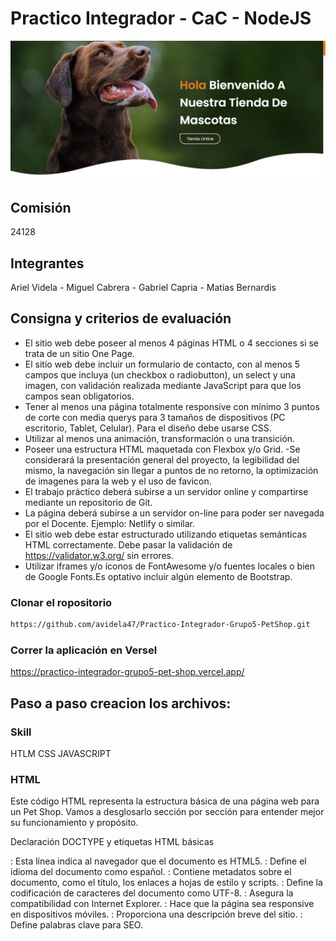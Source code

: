 # Practico Integrador - CaC - NodeJS

![Screenshot](/image/screenshot.png)

## Comisión
 24128

## Integrantes
Ariel Videla -
Miguel Cabrera -
Gabriel Capria -
Matias Bernardis

## Consigna y criterios de evaluación
- El sitio web debe poseer al menos 4 páginas HTML o 4 secciones si se trata de un sitio One Page.
- El sitio web debe incluir un formulario de contacto, con al menos 5 campos que incluya (un checkbox o radiobutton), un select y una imagen, con validación realizada mediante JavaScript para que los campos sean obligatorios.
- Tener al menos una página totalmente responsive con mínimo 3 puntos de corte con media querys para 3 tamaños de dispositivos (PC escritorio, Tablet, Celular). Para el diseño debe usarse CSS.
- Utilizar al menos una animación, transformación o una transición.
- Poseer una estructura HTML maquetada con Flexbox y/o Grid.
-Se considerará la presentación general del proyecto, la legibilidad del mismo, la navegación sin llegar a puntos de no retorno, la optimización de imagenes para la web y el uso de favicon.
- El trabajo práctico deberá subirse a un servidor online y compartirse mediante un repositorio de Git.
- La página deberá subirse a un servidor on-line para poder ser navegada por el Docente. Ejemplo: Netlify o similar.
- El sitio web debe estar estructurado utilizando etiquetas semánticas HTML correctamente. Debe pasar la validación de https://validator.w3.org/ sin errores.
- Utilizar iframes y/o íconos de FontAwesome y/o fuentes locales o bien de Google Fonts.Es optativo incluir algún elemento de Bootstrap.

### Clonar el ropositorio
```sh
https://github.com/avidela47/Practico-Integrador-Grupo5-PetShop.git
```
### Correr la aplicación en Versel
https://practico-integrador-grupo5-pet-shop.vercel.app/

## Paso a paso creacion los archivos:

### Skill
HTLM
CSS
JAVASCRIPT

### HTML
Este código HTML representa la estructura básica de una página web para un Pet Shop. Vamos a desglosarlo sección por sección para entender mejor su funcionamiento y propósito.

Declaración DOCTYPE y etiquetas HTML básicas
<!DOCTYPE html>: Esta línea indica al navegador que el documento es HTML5.
<html lang="es">: Define el idioma del documento como español.
<head>: Contiene metadatos sobre el documento, como el título, los enlaces a hojas de estilo y scripts.
<meta charset="UTF-8">: Define la codificación de caracteres del documento como UTF-8.
<meta http-equiv="X-UA-Compatible" content="IE=edge">: Asegura la compatibilidad con Internet Explorer.
<meta name="viewport" content="width=device-width, initial-scale=1.0">: Hace que la página sea responsive en dispositivos móviles.
<meta name="description" content="Pet Shop premiun, todo para tu mascota">: Proporciona una descripción breve del sitio.
<meta name="keywords" content="MASCOTAS, ALIMENTOS, VETERINARIA, PET SHOP, PERROS, GATOS">: Define palabras clave para SEO.
<title>: Define el título de la página, que se muestra en la pestaña del navegador.
<link rel="shortcut icon" href="/image/icono.png">: Establece el icono de la página.
<link rel="stylesheet" href="https://cdnjs.cloudflare.com/ajax/libs/font-awesome/5.15.4/css/all.min.css">: Enlaza la hoja de estilos de Font Awesome para usar íconos.
<link rel="stylesheet" href="css/style.css">: Enlaza la hoja de estilos personalizada del sitio.
Cuerpo del documento (Body)
El cuerpo del documento (<body>) contiene todo el contenido visible de la página web. Se divide en varias secciones:

Header: Contiene el logotipo del Pet Shop, la navegación principal, y un formulario de inicio de sesión.
Home Section: Presenta una bienvenida y un botón para ir a la tienda online.
About Section: Describe la fabricación de alimentos premium para mascotas.
Dog and Cat Food Banner Section: Muestra banners promocionales para alimentos para perros y gatos.
Shop Section: Lista varios productos disponibles en la tienda.
Services Section: Describe los servicios ofrecidos por el Pet Shop.
Plan Section: Presenta diferentes planes de servicio disponibles.
Contact Section: Proporciona un formulario para contactar al Pet Shop.
Footer: Contiene enlaces a redes sociales y créditos de creación.
Scripts
<script src="js/script.js"></script>: Enlaza un archivo JavaScript externo para agregar funcionalidad dinámica a la página, como animaciones o interacciones del usuario.
Resumen
Este código HTML es la base de una página web para un Pet Shop, incluyendo secciones para presentar el negocio, describir los productos y servicios, y proporcionar información de contacto. Utiliza Font Awesome para íconos, una hoja de estilos personalizada para el diseño, y un archivo JavaScript para funcionalidades dinámicas.

### CSS
Este código CSS es un conjunto de estilos para una página web, diseñada para ser responsiva y adaptarse a diferentes tamaños de pantalla. Vamos a desglosarlo para entender mejor su propósito y cómo funciona.

Importación de Fuentes
@import url("https://fonts.googleapis.com/css2?family=Poppins:wght@100;300;400;500;600&display=swap");: Importa la fuente Poppins desde Google Fonts con diferentes pesos para su uso en el sitio web.
Estilos Generales
* { ... }: Aplica estilos a todos los elementos de la página. Establece la fuente, elimina márgenes y rellenos, y configura propiedades como box-sizing, outline, border, text-decoration, text-transform, y transiciones.
Estilos Específicos
html { ... }: Define el tamaño base de la fuente y configura propiedades como el desbordamiento y el comportamiento de desplazamiento.
html::-webkit-scrollbar { ... }: Personaliza la barra de desplazamiento en navegadores basados en WebKit.
section { ... }: Aplica estilos a las secciones del sitio web.
.heading { ... }: Estiliza los títulos principales.
.btn { ... }: Define el estilo de los botones, incluyendo animaciones al pasar el cursor.
@-webkit-keyframes fadeIn { ... }: Define una animación de desvanecimiento.
.header { ... }: Estiliza la barra de navegación superior, incluyendo su comportamiento fijo y animaciones.
.home, .about, .dog-food, .cat-food, .shop, .services, .plan, .contact, .footer { ... }: Define estilos específicos para cada sección de la página, incluyendo el diseño, colores, y animaciones.
Media Queries
@media (max-width: 991px), @media (max-width: 768px), @media (max-width: 450px): Utiliza media queries para hacer que el diseño sea responsivo, adaptándose a diferentes tamaños de pantalla. Esto incluye ajustes en el tamaño de la fuente, el diseño de la barra de navegación, y la disposición de los elementos en pantallas más pequeñas.
Resumen
Este código CSS es fundamental para el diseño y la funcionalidad de una página web responsiva. Define estilos generales para todos los elementos, personaliza la barra de desplazamiento, y aplica estilos específicos a diferentes secciones de la página. Utiliza media queries para asegurar que el sitio se vea bien en una variedad de dispositivos, desde teléfonos móviles hasta pantallas de escritorio grandes. La importación de la fuente Poppins y el uso de animaciones y transiciones mejoran la experiencia del usuario, haciendo que la página sea atractiva y fácil de navegar.

### JAVASCRIPT
Este código JavaScript se utiliza para controlar la interacción del usuario con un formulario de inicio de sesión y una barra de navegación en una página web. Vamos a desglosarlo paso a paso para entender mejor su funcionamiento:

Selección de Elementos
let loginForm = document.querySelector('.header .login-form');: Selecciona el formulario de inicio de sesión dentro del elemento con la clase .header.
let navbar = document.querySelector('.header .navbar');: Selecciona la barra de navegación dentro del elemento con la clase .header.
Manejo de Eventos de Clic
document.querySelector('#login-btn').onclick = () => { ... }: Asigna un manejador de eventos al botón de inicio de sesión (identificado por #login-btn). Al hacer clic en este botón, se alterna la clase active en el formulario de inicio de sesión y se elimina la clase active de la barra de navegación. Esto probablemente hace que el formulario de inicio de sesión se muestre u oculte.
document.querySelector('#menu-btn').onclick = () => { ... }: Asigna un manejador de eventos al botón del menú (identificado por #menu-btn). Al hacer clic en este botón, se alterna la clase active en la barra de navegación y se elimina la clase active del formulario de inicio de sesión. Esto probablemente hace que la barra de navegación se muestre u oculte.
Manejo de Eventos de Desplazamiento
window.onscroll = () => { ... }: Asigna un manejador de eventos al evento de desplazamiento de la ventana. Cuando el usuario se desplaza por la página, este código se ejecuta. Si el desplazamiento vertical (window.scrollY) es mayor que 0, se añade la clase active al elemento con la clase .header, lo que probablemente hace que la barra de navegación se muestre. Si el desplazamiento es 0, se elimina la clase active, ocultando la barra de navegación.
Manejo del Evento de Carga de la Página
window.onload = () => { ... }: Asigna un manejador de eventos al evento de carga de la ventana. Este código se ejecuta una vez que la página se ha cargado completamente. Si el desplazamiento vertical es mayor que 0, se añade la clase active al elemento con la clase .header, lo que probablemente hace que la barra de navegación se muestre. Si el desplazamiento es 0, se elimina la clase active, ocultando la barra de navegación.
Resumen
Este código permite al usuario interactuar con un formulario de inicio de sesión y una barra de navegación en una página web. Al hacer clic en los botones correspondientes, se muestran u ocultan estos elementos. Además, la barra de navegación se muestra u oculta automáticamente en función del desplazamiento vertical de la página. Esto mejora la experiencia del usuario al navegar por la página, haciendo que la interfaz sea más intuitiva y accesible.